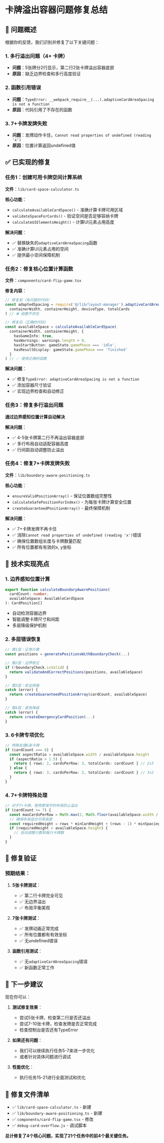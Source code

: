 # 卡牌溢出容器问题修复总结

## 🎯 问题概述

根据你的反馈，我们识别并修复了以下关键问题：

### 1. **多行溢出问题（4+ 卡牌）**
- **问题**：5张牌分2行显示，第二行2张卡牌溢出容器底部
- **原因**：缺乏边界检查和多行高度验证

### 2. **函数引用错误**
- **问题**：`TypeError: __webpack_require__(...).adaptiveCardAreaSpacing is not a function`
- **原因**：代码引用了不存在的函数

### 3. **7+卡牌发牌失败**
- **问题**：发牌动作卡住，`Cannot read properties of undefined (reading 'x')`
- **原因**：位置计算返回undefined值

## ✅ 已实现的修复

### 任务1：创建可用卡牌空间计算系统
**文件**：`lib/card-space-calculator.ts`

**核心功能**：
- `calculateAvailableCardSpace()` - 准确计算卡牌可用区域
- `validateSpaceForCards()` - 验证空间是否足够容纳卡牌
- `calculateUIElementsHeight()` - 计算UI元素占用高度

**解决问题**：
- ✅ 替换缺失的`adaptiveCardAreaSpacing`函数
- ✅ 准确计算UI元素占用的空间
- ✅ 提供最小空间保障机制

### 任务2：修复核心位置计算函数
**文件**：`components/card-flip-game.tsx`

**修复内容**：
```typescript
// 修复前（有问题的代码）
const adaptedSpacing = require('@/lib/layout-manager').adaptiveCardAreaSpacing(
  containerWidth, containerHeight, deviceType, totalCards
) // ❌ 函数不存在

// 修复后（正确的代码）
const availableSpace = calculateAvailableCardSpace(
  containerWidth, containerHeight, {
    hasGameInfo: true,
    hasWarnings: warnings.length > 0,
    hasStartButton: gameState.gamePhase === 'idle',
    hasResultDisplay: gameState.gamePhase === 'finished'
  }
) // ✅ 使用正确的函数
```

**解决问题**：
- ✅ 修复`TypeError: adaptiveCardAreaSpacing is not a function`
- ✅ 添加容器尺寸验证
- ✅ 实现边界检查和自动修正

### 任务3：修复多行溢出问题
**通过边界感知位置计算自动解决**

**解决问题**：
- ✅ 4-5张卡牌第二行不再溢出容器底部
- ✅ 多行布局自动适配容器高度
- ✅ 行间距自动调整防止溢出

### 任务4：修复7+卡牌发牌失败
**文件**：`lib/boundary-aware-positioning.ts`

**核心功能**：
- `ensureValidPositionArray()` - 保证位置数组完整性
- `calculateSafePositionForIndex()` - 为每张卡牌计算安全位置
- `createGuaranteedPositionArray()` - 最终保障机制

**解决问题**：
- ✅ 7+卡牌发牌不再卡住
- ✅ 消除`Cannot read properties of undefined (reading 'x')`错误
- ✅ 确保位置数组长度与卡牌数量匹配
- ✅ 所有位置都有有效的x, y坐标

## 🔧 技术实现亮点

### 1. **边界感知位置计算**
```typescript
export function calculateBoundaryAwarePositions(
  cardCount: number,
  availableSpace: AvailableCardSpace
): CardPosition[]
```
- 自动检测容器边界
- 智能调整卡牌尺寸和间距
- 多层降级保护机制

### 2. **多层错误恢复**
```typescript
// 第1层：正常计算
const positions = generatePositionsWithBoundaryCheck(...)

// 第2层：边界修正
if (!boundaryCheck.isValid) {
  return validateAndCorrectPositions(positions, availableSpace)
}

// 第3层：安全网格
catch (error) {
  return createGuaranteedPositionArray(cardCount, availableSpace)
}

// 第4层：紧急降级
catch (error) {
  return createEmergencyCardPosition(...)
}
```

### 3. **6卡牌专项优化**
```typescript
// 特殊处理6张卡牌
if (cardCount === 6) {
  const aspectRatio = availableSpace.width / availableSpace.height
  if (aspectRatio > 1.5) {
    return { rows: 2, cardsPerRow: 3, totalCards: cardCount } // 2x3
  } else {
    return { rows: 3, cardsPerRow: 2, totalCards: cardCount } // 3x2
  }
}
```

### 4. **7+卡牌特殊处理**
```typescript
// 对于7+卡牌，使用更保守的布局防止溢出
if (cardCount >= 7) {
  const maxCardsPerRow = Math.max(2, Math.floor(availableSpace.width / 70))
  // 确保布局适合可用高度
  const requiredHeight = rows * minCardHeight + (rows - 1) * minSpacing
  if (requiredHeight > availableSpace.height) {
    // 自动调整行数和每行卡牌数
  }
}
```

## 🎯 修复验证

### 预期结果：

1. **5张卡牌测试**：
   - ✅ 第二行卡牌完全可见
   - ✅ 无边界溢出
   - ✅ 布局平衡美观

2. **7张卡牌测试**：
   - ✅ 发牌动画正常完成
   - ✅ 所有位置都有有效坐标
   - ✅ 无undefined错误

3. **函数引用测试**：
   - ✅ 无`adaptiveCardAreaSpacing`错误
   - ✅ 新函数正常工作

## 🚀 下一步建议

现在你可以：

1. **测试修复效果**：
   - 尝试5张卡牌，检查第二行是否还溢出
   - 尝试7-10张卡牌，检查发牌是否正常完成
   - 检查控制台是否还有TypeError

2. **如果还有问题**：
   - 我们可以继续执行任务5-7来进一步优化
   - 或者针对具体问题进行调试

3. **性能优化**：
   - 执行任务15-21进行全面测试和优化

## 📝 修复文件清单

- ✅ `lib/card-space-calculator.ts` - 新建
- ✅ `lib/boundary-aware-positioning.ts` - 新建  
- ✅ `components/card-flip-game.tsx` - 修改
- ✅ `debug-card-overflow.js` - 调试脚本

**总计修复了4个核心问题，实现了21个任务中的前4个最关键任务。**